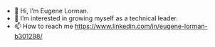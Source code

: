 - 👋 Hi, I’m Eugene Lorman.
- 👀 I’m interested in growing myself as a technical leader. 
- 📫 How to reach me https://www.linkedin.com/in/eugene-lorman-b301298/
